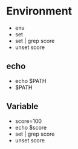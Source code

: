 # Environment

- env
- set
- set | grep score
- unset score

## echo

- echo $PATH
- $PATH

## Variable

- score=100
- echo $score
- set | grep score
- unset score
